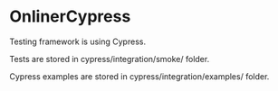 # OnlinerCypress

Testing framework is using Cypress.

Tests are stored in cypress/integration/smoke/ folder.

Cypress examples are stored in cypress/integration/examples/ folder.
